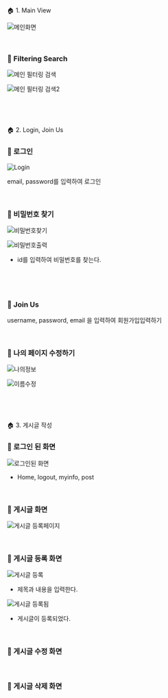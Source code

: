 🏠 1. Main View

![메인화면](https://user-images.githubusercontent.com/101916058/192698223-d4d6cd0e-b9e5-4dca-9ba2-de5e3a580995.png)

&nbsp;

### 📑 Filtering Search

![메인 필터링 검색](https://user-images.githubusercontent.com/72541544/188910119-87c524d5-5378-485f-9144-92c1eea4fafd.png)

![메인 필터링 검색2](https://user-images.githubusercontent.com/72541544/188910130-5656cea6-2efd-416d-b00d-d3b2ae59a1fd.png)

&nbsp;

&nbsp;

🏠 2. Login, Join Us

### 📑 로그인

![Login](https://user-images.githubusercontent.com/101916058/192698230-a86c2444-2a1c-4c0e-9e46-5455a3bb4b09.png)

email, password를 입력하여 로그인

&nbsp;

### 📑 비밀번호 찾기

![비밀번호찾기](https://user-images.githubusercontent.com/101916058/192698225-104956fa-7e7f-45d8-b592-bf56197c122a.png)

![비밀번호출력](https://user-images.githubusercontent.com/101916058/192698226-ef58835f-8aec-4398-953f-56f3de30df6a.png)

- id를 입력하여 비밀번호를 찾는다.

&nbsp;

&nbsp;

### 📑 Join Us



username, password, email 을 입력하여 회원가입입력하기

&nbsp;

### 📑 나의 페이지 수정하기

![나의정보](https://user-images.githubusercontent.com/101916058/192698215-6678e7e1-2126-4a0d-bcb4-d7d6edb67462.png)

![이름수정](https://user-images.githubusercontent.com/101916058/192698228-1c0ea008-0419-4b35-848c-70c8de791b7a.png)

&nbsp;

&nbsp;

🏠 3. 게시글 작성

### 📑 로그인 된 화면

![로그인된 화면](https://user-images.githubusercontent.com/101916058/192698219-88965e4a-f4a1-4e11-8a28-09da000b076a.png)

- Home, logout, myinfo, post

&nbsp;

### 📑 게시글 화면

![게시글 등록페이지](https://user-images.githubusercontent.com/101916058/192698214-0be2b449-6d63-4303-a5a1-dbf50e59ef16.png)

&nbsp;

### 📑 게시글 등록 화면

![게시글 등록](https://user-images.githubusercontent.com/101916058/192698231-f5a37506-d7b6-4f3d-aa94-bb5cdaf73751.png)

- 제목과 내용을 입력한다.

![게시글 등록됨](https://user-images.githubusercontent.com/101916058/192698210-7f101706-fdd9-4891-8220-3497df32d503.png)

- 게시글이 등록되었다.

&nbsp;

### 📑 게시글 수정 화면

&nbsp;

### 📑 게시글 삭제 화면

&nbsp;

&nbsp;
